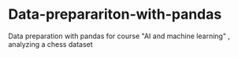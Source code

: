 # Data-preparariton-with-pandas
Data preparation with pandas for course "AI and machine learning" , analyzing a chess dataset
